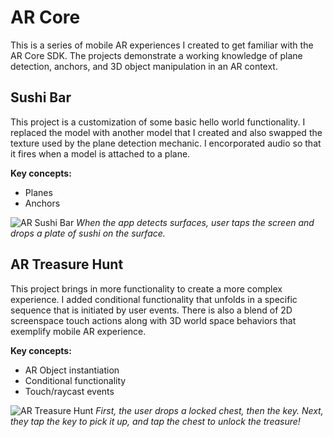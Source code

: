 # AR Core
This is a series of mobile AR experiences I created to get familiar with the AR Core SDK. The projects demonstrate a working knowledge of plane detection, anchors, and 3D object manipulation in an AR context.

## Sushi Bar
This project is a customization of some basic hello world functionality. I replaced the model with another model that I created and also swapped the texture used by the plane detection mechanic. I encorporated audio so that it fires when a model is attached to a plane.

**Key concepts:**
* Planes
* Anchors

![AR Sushi Bar](/AR_SushiBar/ar-sushi-bar.png)
_When the app detects surfaces, user taps the screen and drops a plate of sushi on the surface._


## AR Treasure Hunt
This project brings in more functionality to create a more complex experience. I added conditional functionality that unfolds in a specific sequence that is initiated by user events. There is also a blend of 2D screenspace touch actions along with 3D world space behaviors that exemplify mobile AR experience.

**Key concepts:**
* AR Object instantiation
* Conditional functionality
* Touch/raycast events

![AR Treasure Hunt](/AR_TreasureHunt/ar-treasure-hunt.png)
_First, the user drops a locked chest, then the key. Next, they tap the key to pick it up, and tap the chest to unlock the treasure!_